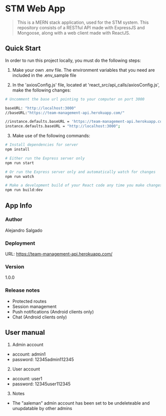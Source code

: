 # STM Web App
> This is a MERN stack application, used for the STM system. This repository consists of a RESTful API made with ExpressJS and Mongoose, along with a web client made with ReactJS.

## Quick Start

In order to run this project locally, you must do the following steps: 

1. Make your own .env file. The environment variables that you need are included in the .env_sample file 

2. In the 'axiosConfig.js' file, located at 'react_src/api_calls/axiosConfig.js', make the following changes:

```bash
# Uncomment the base url pointing to your computer on port 3000

baseURL: "http://localhost:3000"
//baseURL:"https://team-management-api.herokuapp.com/"

//instance.defaults.baseURL = 'https://team-management-api.herokuapp.com/';
instance.defaults.baseURL = "http://localhost:3000";

```

3. Make use of the following commands:

```bash
# Install dependencies for server
npm install

# Either run the Express server only
npm run start 

# Or run the Express server only and automatically watch for changes
npm run watch

# Make a development build of your React code any time you make changes to it
npm run build:dev

```


## App Info

### Author

Alejandro Salgado

### Deployment

URL: https://team-management-api.herokuapp.com/

### Version

1.0.0

### Release notes
- Protected routes 
- Session management 
- Push notifications (Android clients only)
- Chat (Android clients only)

## User manual

1. Admin account
* account: admin1
* password: 12345admin112345

2. User account
* account: user1
* password: 12345user112345

3. Notes
* The "aaleman" admin account has been set to be undeleteable and unupdatable by other admins
